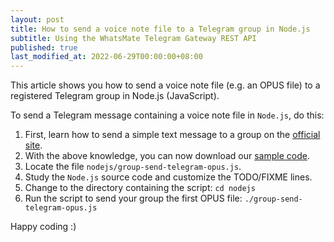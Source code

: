```yaml
---
layout: post
title: How to send a voice note file to a Telegram group in Node.js
subtitle: Using the WhatsMate Telegram Gateway REST API
published: true
last_modified_at: 2022-06-29T00:00:00+08:00
---
```


This article shows you how to send a voice note file (e.g. an OPUS file) to a registered Telegram group in Node.js (JavaScript).



To send a Telegram message containing a voice note file in `Node.js`, do this:

1. First, learn how to send a simple text message to a group on the [official site](https://www.whatsmate.net/telegram-group-message-api.html). 
2. With the above knowledge, you can now download our [sample code](https://github.com/whatsmate/telegram-demos/archive/master.zip).
3. Locate the file `nodejs/group-send-telegram-opus.js`.  <script src="https://gist.github.com/whatsmate/a6b6c46cf6dbdf85f2a7d4405ebcfe7c.js"></script>
4. Study the `Node.js` source code and customize the TODO/FIXME lines.
5. Change to the directory containing the script: `cd nodejs`
6. Run the script to send your group the first OPUS file: `./group-send-telegram-opus.js`


Happy coding :) 


<br>
<script async src="//pagead2.googlesyndication.com/pagead/js/adsbygoogle.js"></script>
<ins class="adsbygoogle"
     style="display:inline-block;width:728px;height:90px"
     data-ad-client="ca-pub-7383487179928477"
     data-ad-slot="6959057004"></ins>
<script>
(adsbygoogle = window.adsbygoogle || []).push({});
</script>
<br>

